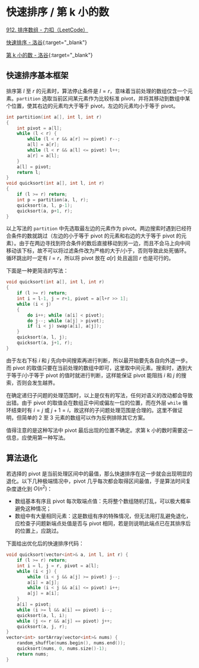 # 快速排序 / 第 k 小的数

[912. 排序数组 - 力扣（LeetCode）](https://leetcode.cn/problems/sort-an-array/)

[快速排序 - 洛谷](https://www.luogu.com.cn/problem/P1177){:target="_blank"}

[第 k 小的数 - 洛谷](https://www.luogu.com.cn/problem/P1923){:target="_blank"}

## 快速排序基本框架

排序第 $l$ 至 $r$ 的元素时，算法停止条件是 $l = r$，意味着当前处理的数组仅含一个元素。`partition` 选取当前区间某元素作为比较标准 pivot，并将其移动到数组中某个位置，使其右边的元素均大于等于 pivot，左边的元素均小于等于 pivot。

```cpp
int partition(int a[], int l, int r)
{
    int pivot = a[l];
    while (l < r) {
        while (l < r && a[r] >= pivot) r--;
        a[l] = a[r];
        while (l < r && a[l] <= pivot) l++;
        a[r] = a[l];
    }
    a[l] = pivot;
    return l;
}
void quicksort(int a[], int l, int r)
{
    if (l >= r) return;
    int p = partition(a, l, r);
    quicksort(a, l, p-1);
    quicksort(a, p+1, r);
}
```

以上写法的 `partition` 中先选取最左边的元素作为 pivot。两边搜索时遇到已经符合条件的数就跳过（左边的小于等于 pivot 的元素和右边的大于等于 pivot 的元素）。由于在两边寻找到符合条件的数后直接移动到另一边，而且不会马上向中间移动该下标，故不可以将过滤条件改为严格的大于/小于，否则导致此处死循环。循环跳出时一定有 $l = r$，所以将 pivot 放在 $a[r]$ 处且返回 $r$ 也是可行的。

下面是一种更简洁的写法：

```cpp
void quicksort(int a[], int l, int r)
{
    if (l >= r) return;
    int i = l-1, j = r+1, pivot = a[l+r >> 1];
    while (i < j)
    {
        do i++; while (a[i] < pivot);
        do j--; while (a[j] > pivot);
        if (i < j) swap(a[i], a[j]);
    }
    quicksort(a, l, j);
    quicksort(a, j+1, r);
}
```

由于左右下标 $i$ 和 $j$ 先向中间搜索再进行判断，所以最开始要先各自向外退一步。而 pivot 的取值只要在当前处理的数组中即可，这里取中间元素。搜索时，遇到大于等于/小于等于 pivot 的值时就进行判断，这样能保证 pivot 能阻挡 $i$ 和 $j$ 的搜索，否则会发生越界。

在确定递归子问题的处理范围时，以上是仅有的写法，任何对语义的改动都会导致出错。由于 pivot 的取值会在数组正中间或偏左一位的位置，而在外层 `while` 循环结束时有 $i = j$ 或 $j+1 = i$，故这样的子问题处理范围是合理的。这里不做证明，但简单的 2 至 3 元素的数组可以作为反例排除其它方案。

值得注意的是这种写法中 pivot 最后出现的位置不确定。求第 k 小的数时需要这一信息，应使用第一种写法。

## 算法退化

若选择的 pivot 是当前处理区间中的最值，那么快速排序在这一步就会出现明显的退化。以下几种极端情况中，pivot 几乎每次都会取得区间最值，于是算法时间复杂度退化到 $O(n^2)$：

* 数组基本有序且 pivot 每次取端点值：先将整个数组随机打乱，可以极大概率避免这种情况；
* 数组中有大量相同元素：这是数组有序的特殊情况，但无法用打乱避免退化，应检查子问题新端点处值是否与 pivot 相同，若是则说明此端点已在其排序后的位置上，应跳过。

下面给出优化后的快速排序代码：

```cpp
void quicksort(vector<int>& a, int l, int r) {
    if (l >= r) return;
    int i = l, j = r, pivot = a[l];
    while (i < j) {
        while (i < j && a[j] >= pivot) j--;
        a[i] = a[j];
        while (i < j && a[i] <= pivot) i++;
        a[j] = a[i];
    }
    a[i] = pivot;
    while (i >= l && a[i] == pivot) i--;
    quicksort(a, l, i);
    while (j <= r && a[j] == pivot) j++;
    quicksort(a, j, r);
}
vector<int> sortArray(vector<int>& nums) {
    random_shuffle(nums.begin(), nums.end());
    quicksort(nums, 0, nums.size()-1);
    return nums;
}
```
